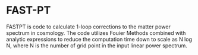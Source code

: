 # FAST-PT

FASTPT is code to calculate 1-loop corrections to the matter power spectrum in cosmology. 
The code utilizes Fouier Methods combined with analytic expressions to reduce the computation time down 
to scale as N log N, where N is the number of grid point in the input linear power spectrum. 

